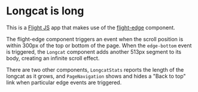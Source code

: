 # Longcat is long

This is a [Flight JS](https://github.com/flightjs/flight) app that makes use of the [flight-edge](https://github.com/cameronhunter/flight-edge) component.

The flight-edge component triggers an event when the scroll position is within 300px of the top or bottom of the page. When the `edge-bottom` event is triggered, the `Longcat` component adds another 513px segment to its body, creating an infinite scroll effect.

There are two other components, `LongcatStats` reports the length of the longcat as it grows, and `PageNavigation` shows and hides a "Back to top" link when particular edge events are triggered.
